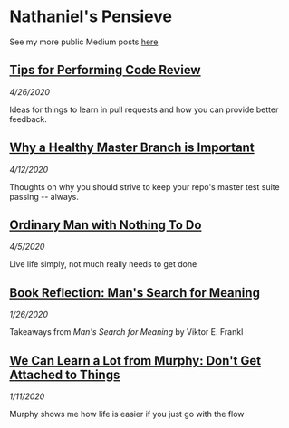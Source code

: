 # Nathaniel's Pensieve

See my more public Medium posts [here](https://medium.com/@nathanielmorihara)

## [Tips for Performing Code Review](/programming/performing_code_review)
_4/26/2020_

Ideas for things to learn in pull requests and how you can provide better feedback.

## [Why a Healthy Master Branch is Important](/programming/healthy_master)
_4/12/2020_

Thoughts on why you should strive to keep your repo's master test suite passing -- always.

## [Ordinary Man with Nothing To Do](/philosophy/ordinary_man)
_4/5/2020_

Live life simply, not much really needs to get done

## [Book Reflection: Man's Search for Meaning](/books/mans_search_for_meaning)
_1/26/2020_

Takeaways from *Man's Search for Meaning* by Viktor E. Frankl

## [We Can Learn a Lot from Murphy: Don't Get Attached to Things](/murphy/dont_get_attached_to_things)
_1/11/2020_

Murphy shows me how life is easier if you just go with the flow
